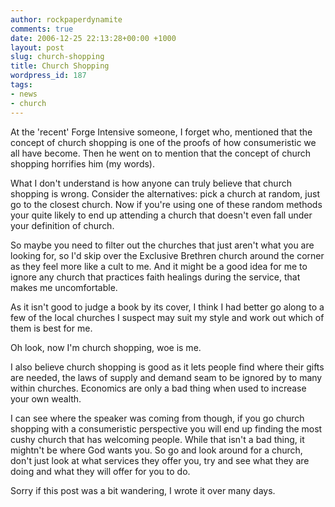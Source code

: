 ```yaml
---
author: rockpaperdynamite
comments: true
date: 2006-12-25 22:13:28+00:00 +1000
layout: post
slug: church-shopping
title: Church Shopping
wordpress_id: 187
tags:
- news
- church
---
```


At the 'recent' Forge Intensive someone, I forget who, mentioned that the concept of church shopping is one of the proofs of how consumeristic we all have become. Then he went on to mention that the concept of church shopping horrifies him (my words).

What I don't understand is how anyone can truly believe that church shopping is wrong. Consider the alternatives: pick a church at random, just go to the closest church. Now if you're using one of these random methods your quite likely to end up attending a church that doesn't even fall under your definition of church.<!-- more -->

So maybe you need to filter out the churches that just aren't what you are looking for, so I'd skip over the Exclusive Brethren church around the corner as they feel more like a cult to me. And it might be a good idea for me to ignore any church that practices faith healings during the service, that makes me uncomfortable.

As it isn't good to judge a book by its cover, I think I had better go along to a few of the local churches I suspect may suit my style and work out which of them is best for me.

Oh look, now I'm church shopping, woe is me.

I also believe church shopping is good as it lets people find where their gifts are needed, the laws of supply and demand seam to be ignored by to many within churches. Economics are only a bad thing when used to increase your own wealth.

I can see where the speaker was coming from though, if you go church shopping with a consumeristic perspective you will end up finding the most cushy church that has welcoming people. While that isn't a bad thing, it mightn't be where God wants you. So go and look around for a church, don't just look at what services they offer you, try and see what they are doing and what they will offer for you to do.

Sorry if this post was a bit wandering, I wrote it over many days.
